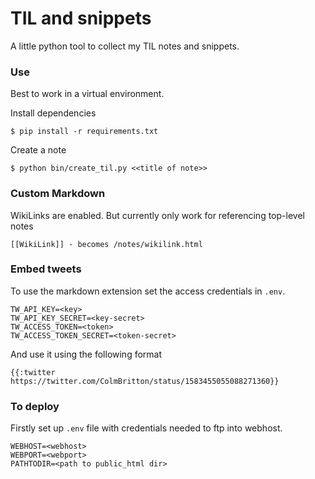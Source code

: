 # TIL and snippets

A little python tool to collect my TIL notes and snippets.

### Use

Best to work in a virtual environment.

Install dependencies

    $ pip install -r requirements.txt

Create a note

    $ python bin/create_til.py <<title of note>>

### Custom Markdown

WikiLinks are enabled. But currently only work for referencing top-level notes

    [[WikiLink]] - becomes /notes/wikilink.html

### Embed tweets

To use the markdown extension set the access credentials in `.env`.

```
TW_API_KEY=<key>
TW_API_KEY_SECRET=<key-secret>
TW_ACCESS_TOKEN=<token>
TW_ACCESS_TOKEN_SECRET=<token-secret>
```

And use it using the following format

```
{{:twitter https://twitter.com/ColmBritton/status/1583455055088271360}}
```

### To deploy

Firstly set up `.env` file with credentials needed to ftp into webhost.

```
WEBHOST=<webhost>
WEBPORT=<webport>
PATHTODIR=<path to public_html dir>
```
